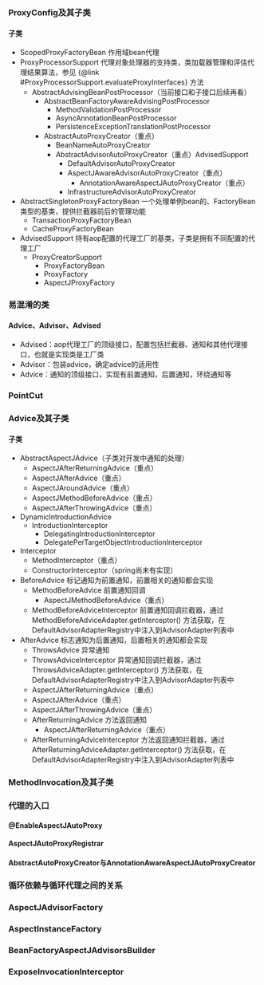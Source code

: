 ### ProxyConfig及其子类

#### 子类

- ScopedProxyFactoryBean 作用域bean代理
- ProxyProcessorSupport 代理对象处理器的支持类，类加载器管理和评估代理结果算法，参见 {@link #ProxyProcessorSupport.evaluateProxyInterfaces} 方法
    - AbstractAdvisingBeanPostProcessor（当前接口和子接口后续再看）
        - AbstractBeanFactoryAwareAdvisingPostProcessor
            - MethodValidationPostProcessor
            - AsyncAnnotationBeanPostProcessor
            - PersistenceExceptionTranslationPostProcessor
        - AbstractAutoProxyCreator（重点）
            - BeanNameAutoProxyCreator
            - AbstractAdvisorAutoProxyCreator（重点）AdvisedSupport
                - DefaultAdvisorAutoProxyCreator
                - AspectJAwareAdvisorAutoProxyCreator（重点）
                    - AnnotationAwareAspectJAutoProxyCreator（重点）
                - InfrastructureAdvisorAutoProxyCreator
- AbstractSingletonProxyFactoryBean 一个处理单例bean的、FactoryBean类型的基类，提供拦截器前后的管理功能
    - TransactionProxyFactoryBean
    - CacheProxyFactoryBean
- AdvisedSupport 持有aop配置的代理工厂的基类，子类是拥有不同配置的代理工厂
    - ProxyCreatorSupport
        - ProxyFactoryBean
        - ProxyFactory
        - AspectJProxyFactory

### 易混淆的类

#### Advice、Advisor、Advised

- Advised：aop代理工厂的顶级接口，配置包括拦截器、通知和其他代理接口，也就是实现类是工厂类
- Advisor：包装advice，确定advice的适用性
- Advice：通知的顶级接口，实现有前置通知，后置通知，环绕通知等

### PointCut

### Advice及其子类

#### 子类

- AbstractAspectJAdvice（子类对开发中通知的处理）
    - AspectJAfterReturningAdvice（重点）
    - AspectJAfterAdvice（重点）
    - AspectJAroundAdvice（重点）
    - AspectJMethodBeforeAdvice（重点）
    - AspectJAfterThrowingAdvice（重点）
- DynamicIntroductionAdvice
    - IntroductionInterceptor
        - DelegatingIntroductionInterceptor
        - DelegatePerTargetObjectIntroductionInterceptor
- Interceptor
    - MethodInterceptor（重点）
    - ConstructorInterceptor（spring尚未有实现）
- BeforeAdvice 标记通知为前置通知，前置相关的通知都会实现
    - MethodBeforeAdvice 前置通知回调
        - AspectJMethodBeforeAdvice（重点）
    - MethodBeforeAdviceInterceptor 前置通知回调拦截器，通过MethodBeforeAdviceAdapter.getInterceptor()
      方法获取，在DefaultAdvisorAdapterRegistry中注入到AdvisorAdapter列表中
- AfterAdvice 标志通知为后置通知，后置相关的通知都会实现
    - ThrowsAdvice 异常通知
    - ThrowsAdviceInterceptor 异常通知回调拦截器，通过ThrowsAdviceAdapter.getInterceptor()
      方法获取，在DefaultAdvisorAdapterRegistry中注入到AdvisorAdapter列表中
    - AspectJAfterReturningAdvice（重点）
    - AspectJAfterAdvice（重点）
    - AspectJAfterThrowingAdvice（重点）
    - AfterReturningAdvice 方法返回通知
        - AspectJAfterReturningAdvice（重点）
    - AfterReturningAdviceInterceptor 方法返回通知拦截器，通过AfterReturningAdviceAdapter.getInterceptor()
      方法获取，在DefaultAdvisorAdapterRegistry中注入到AdvisorAdapter列表中

### MethodInvocation及其子类

### 代理的入口

#### @EnableAspectJAutoProxy

#### AspectJAutoProxyRegistrar

#### AbstractAutoProxyCreator与AnnotationAwareAspectJAutoProxyCreator

### 循环依赖与循环代理之间的关系

### AspectJAdvisorFactory

### AspectInstanceFactory

### BeanFactoryAspectJAdvisorsBuilder

### ExposeInvocationInterceptor
